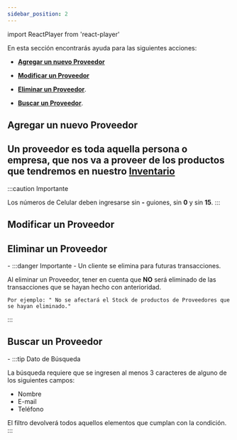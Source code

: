 ```yaml
---
sidebar_position: 2
---
```

import ReactPlayer from 'react-player'

En esta sección encontrarás ayuda para las siguientes acciones:

- **[Agregar un nuevo Proveedor](./Proveedores.md/#agregar-un-nuevo-proveedor)**

- **[Modificar un Proveedor](./Proveedores.md/#modificar-un-proveedor)**

- **[Eliminar un Proveedor](./Proveedores.md/#eliminar-un-proveedor)**.

- **[Buscar un Proveedor](./Proveedores.md/#buscar-un-proveedor)**.

## Agregar un nuevo Proveedor
 
 Un proveedor es toda aquella persona o empresa, que nos va a proveer de los productos que tendremos en nuestro **[Inventario](./Inventario.md)**
<ReactPlayer controls url='https://youtu.be/arVNePK0BNY'/>
-
:::caution Importante

Los números de Celular deben ingresarse sin **-** guiones, sin **0** y sin **15**.
:::

## Modificar un Proveedor

<ReactPlayer controls url='https://youtu.be/fXJvDqjENZI'/>

## Eliminar un Proveedor

 <ReactPlayer controls url='https://youtu.be/-kpeyjpO66c'/> 
-
:::danger Importante - Un cliente se elimina para futuras transacciones.

Al eliminar un Proveedor, tener en cuenta que **NO** será eliminado de las transacciones que se hayan hecho con anterioridad.

```
Por ejemplo: " No se afectará el Stock de productos de Proveedores que se hayan eliminado."
```
:::

## Buscar un Proveedor

<ReactPlayer controls url='https://youtu.be/M7nnxKK_szU'/>
-
:::tip Dato de Búsqueda

La búsqueda requiere que se ingresen al menos 3 caracteres de alguno de los siguientes campos:
- Nombre
- E-mail
- Teléfono

El filtro devolverá todos aquellos elementos que cumplan con la condición.
:::
